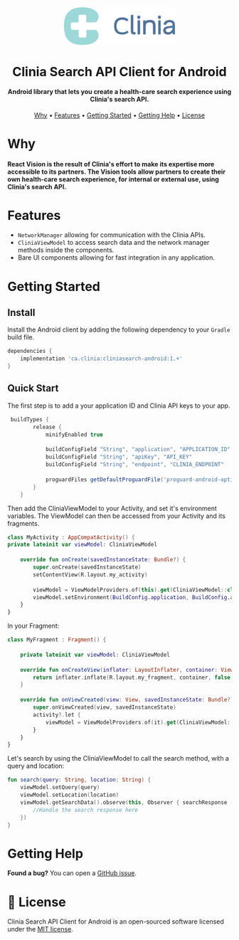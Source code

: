 <div align="center">
  <img src="./clinia-logo.svg" width="250">
  <h1>Clinia Search API Client for Android</h1>
  <h4>Android library that lets you create a health-care search experience using Clinia's search API.</h4>
  <p>
    <a href="#why">Why</a> •
    <a href="#features">Features</a> •
    <a href="#getting-started">Getting Started</a> •
    <a href="#getting-help">Getting Help</a> •
    <a href="#-license">License</a>
  </p>
</div>

# Why
#### React Vision is the result of Clinia's effort to make its expertise more accessible to its partners. The Vision tools allow partners to create their own health-care search experience, for internal or external use, using Clinia's search API.

# Features

- `NetworkManager` allowing for communication with the Clinia APIs.
- `CliniaViewModel` to access search data and the network manager methods inside the components.
- Bare UI components allowing for fast integration in any application.

# Getting Started
## Install
Install the Android client by adding the following dependency to your `Gradle` build file.

```gradle
dependencies {
    implementation 'ca.clinia:cliniasearch-android:1.+'
}
```

## Quick Start
The first step is to add a your application ID and Clinia API keys to your app. 

```gradle
 buildTypes {
        release {
            minifyEnabled true

            buildConfigField "String", "application", "APPLICATION_ID"
            buildConfigField "String", "apiKey", "API_KEY"
            buildConfigField "String", "endpoint", "CLINIA_ENDPOINT"

            proguardFiles getDefaultProguardFile('proguard-android-optimize.txt'), 'proguard-rules.pro'
        }
    }
```


Then add the CliniaViewModel to your Activity, and set it's environment variables.
The ViewModel can then be accessed from your Activity and its fragments.

```kotlin
class MyActivity : AppCompatActivity() {
private lateinit var viewModel: CliniaViewModel

    override fun onCreate(savedInstanceState: Bundle?) {
        super.onCreate(savedInstanceState)
        setContentView(R.layout.my_activity)

        viewModel = ViewModelProviders.of(this).get(CliniaViewModel::class.java)
        viewModel.setEnvironment(BuildConfig.application, BuildConfig.apiKey, BuildConfig.endpoint)
    }
}
```

In your Fragment:
```kotlin
class MyFragment : Fragment() {

    private lateinit var viewModel: CliniaViewModel

    override fun onCreateView(inflater: LayoutInflater, container: ViewGroup?, savedInstanceState: Bundle?): View {
        return inflater.inflate(R.layout.my_fragment, container, false)
    }

    override fun onViewCreated(view: View, savedInstanceState: Bundle?) {
        super.onViewCreated(view, savedInstanceState)
        activity?.let {
            viewModel = ViewModelProviders.of(it).get(CliniaViewModel::class.java)
        }
    }
}
```

Let's search by using the CliniaViewModel to call the search method, with a query and location:

```kotlin
fun search(query: String, location: String) {
    viewModel.setQuery(query)
    viewModel.setLocation(location)
    viewModel.getSearchData().observe(this, Observer { searchResponse ->
        //Handle the search response here
    })
}
```

# Getting Help

**Found a bug?** You can open a [GitHub issue](https://github.com/clinia/cliniasearch-client-android/issues).

# 📄 License

Clinia Search API Client for Android is an open-sourced software licensed under the [MIT license](LICENSE).